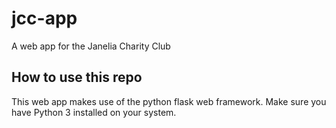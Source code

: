 # jcc-app
A web app for the Janelia Charity Club

## How to use this repo

This web app makes use of the python flask web framework.
Make sure you have Python 3 installed on your system.
